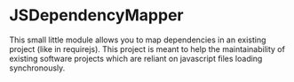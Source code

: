 JSDependencyMapper
==================

This small little module allows you to map dependencies in an existing project (like in requirejs).  This project is meant to help the maintainability of existing software projects which are reliant on javascript files loading synchronously. 
